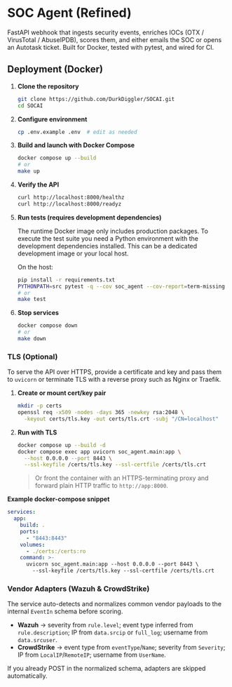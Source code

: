 # SOC Agent (Refined)

FastAPI webhook that ingests security events, enriches IOCs (OTX / VirusTotal / AbuseIPDB), scores them, and either emails the SOC or opens an Autotask ticket. Built for Docker, tested with pytest, and wired for CI.

## Deployment (Docker)

1. **Clone the repository**
   ```bash
   git clone https://github.com/DurkDiggler/SOCAI.git
   cd SOCAI
   ```

2. **Configure environment**
   ```bash
   cp .env.example .env  # edit as needed
   ```

3. **Build and launch with Docker Compose**
   ```bash
   docker compose up --build
   # or
   make up
   ```

4. **Verify the API**
   ```bash
   curl http://localhost:8000/healthz
   curl http://localhost:8000/readyz
   ```

5. **Run tests (requires development dependencies)**

   The runtime Docker image only includes production packages. To execute the
   test suite you need a Python environment with the development dependencies
   installed. This can be a dedicated development image or your local host.

   On the host:

   ```bash
   pip install -r requirements.txt
   PYTHONPATH=src pytest -q --cov soc_agent --cov-report=term-missing
   # or
   make test
   ```

6. **Stop services**
   ```bash
   docker compose down
   # or
   make down
   ```

### TLS (Optional)

To serve the API over HTTPS, provide a certificate and key and pass them to
`uvicorn` or terminate TLS with a reverse proxy such as Nginx or Traefik.

1. **Create or mount cert/key pair**
   ```bash
   mkdir -p certs
   openssl req -x509 -nodes -days 365 -newkey rsa:2048 \
     -keyout certs/tls.key -out certs/tls.crt -subj "/CN=localhost"
   ```

2. **Run with TLS**
   ```bash
   docker compose up --build -d
   docker compose exec app uvicorn soc_agent.main:app \
     --host 0.0.0.0 --port 8443 \
     --ssl-keyfile /certs/tls.key --ssl-certfile /certs/tls.crt
   ```

   > Or front the container with an HTTPS-terminating proxy and forward
   > plain HTTP traffic to `http://app:8000`.

**Example docker-compose snippet**

```yaml
services:
  app:
    build: .
    ports:
      - "8443:8443"
    volumes:
      - ./certs:/certs:ro
    command: >-
      uvicorn soc_agent.main:app --host 0.0.0.0 --port 8443 \
        --ssl-keyfile /certs/tls.key --ssl-certfile /certs/tls.crt
```

### Vendor Adapters (Wazuh & CrowdStrike)
The service auto-detects and normalizes common vendor payloads to the internal `EventIn` schema before scoring.

- **Wazuh** → severity from `rule.level`; event type inferred from `rule.description`; IP from `data.srcip` or `full_log`; username from `data.srcuser`.
- **CrowdStrike** → event type from `eventType`/`Name`; severity from `Severity`; IP from `LocalIP`/`RemoteIP`; username from `UserName`.

If you already POST in the normalized schema, adapters are skipped automatically.
